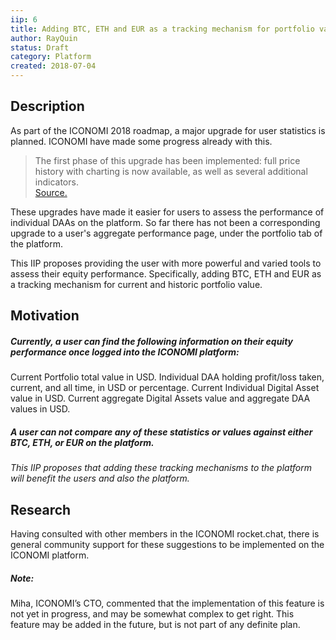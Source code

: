```yaml
---
iip: 6
title: Adding BTC, ETH and EUR as a tracking mechanism for portfolio values
author: RayQuin
status: Draft
category: Platform
created: 2018-07-04
---
```


<!--You can leave these HTML comments in your merged IIP and delete the visible duplicate text guides, they will not appear and may be helpful to refer to if you edit it again. This is the suggested template for new IIPs. Note that an IIP number will be assigned by an editor. When opening a pull request to submit your IIP, please use an abbreviated title in the filename, `iip-title_abbrev.md`. The title should be 50 characters or less.-->

## Description
<!--Provide a simplified and layman-accessible explanation of the IIP.-->
As part of the ICONOMI 2018 roadmap, a major upgrade for user statistics is planned. ICONOMI have made some progress already with this.

>The first phase of this upgrade has been implemented: full price history with charting is now available, as well as several additional indicators.  
[Source.](https://medium.com/iconominet/development-overview-q2-2018-fd11fc14388b)

These upgrades have made it easier for users to assess the performance of individual DAAs on the platform. So far there has not been a corresponding upgrade to a user's aggregate performance page, under the portfolio tab of the platform.

This IIP proposes providing the user with more powerful and varied tools to assess their equity performance. Specifically, adding BTC, ETH and EUR as a tracking mechanism for current and historic portfolio value.


## Motivation
<!-- The motivation should clearly explain why the existing system is inadequate to address the problem that the IIP solves. -->

##### Currently, a user can find the following information on their equity performance once logged into the ICONOMI platform:
Current Portfolio total value in USD.
Individual DAA holding profit/loss taken, current, and all time, in USD or percentage.
Current Individual Digital Asset value in USD.
Current aggregate Digital Assets value and aggregate DAA values in USD.

##### A user can not compare any of these statistics or values against either BTC, ETH, or EUR on the platform.

*This IIP proposes that adding these tracking mechanisms to the platform will benefit the users and also the platform.*


## Research
<!--Showing test cases, examples or research of how and why the idea has worked before (in other projects or other walks of life) will help strengthen the case for the IIP.-->
Having consulted with other members in the ICONOMI rocket.chat, there is general community support for these suggestions to be implemented on the ICONOMI platform. 


##### Note: 
Miha, ICONOMI’s CTO, commented that the implementation of this feature is not yet in progress, and may be somewhat complex to get right. This feature may be added in the future, but is not part of any definite plan.

